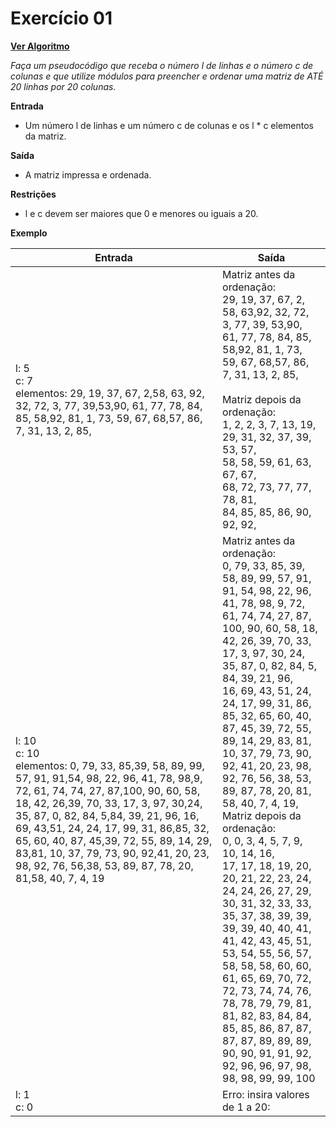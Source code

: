 # Exercício 01

[**Ver Algoritmo**](Algortimo01.md)

*Faça um pseudocódigo que receba o número l de linhas e o número c de
colunas e que utilize módulos para preencher e ordenar uma matriz de ATÉ 20 linhas
por 20 colunas.*

**Entrada**

- Um número l de linhas e um número c de colunas e os l * c elementos da matriz.

**Saída**

- A matriz impressa e ordenada.

**Restrições**

- l e c devem ser maiores que 0 e menores ou iguais a 20.

**Exemplo**

| Entrada | Saída | 
|-|-|
| l: 5 <br> c: 7<br>elementos: 29, 19, 37, 67, 2,58, 63, 92, 32, 72, 3, 77, 39,53,90, 61, 77, 78, 84, 85, 58,92, 81, 1, 73, 59, 67, 68,57, 86, 7, 31, 13, 2, 85,<br>|Matriz antes da ordenação:<br>29, 19, 37, 67, 2, 58, 63,92, 32, 72, 3, 77, 39, 53,90, 61, 77, 78, 84, 85, 58,92, 81, 1, 73, 59, 67, 68,57, 86, 7, 31, 13, 2, 85,<br><br>Matriz depois da ordenação:<br>1, 2, 2, 3, 7, 13, 19,<br>29, 31, 32, 37, 39, 53, 57,<BR>58, 58, 59, 61, 63, 67, 67,<BR>68, 72, 73, 77, 77, 78, 81,<br>84, 85, 85, 86, 90, 92, 92,|
| l: 10<br> c: 10 <br>elementos: 0, 79, 33, 85,39, 58, 89, 99, 57, 91, 91,54, 98, 22, 96, 41, 78, 98,9, 72, 61, 74, 74, 27, 87,100, 90, 60, 58, 18, 42, 26,39, 70, 33, 17, 3, 97, 30,24, 35, 87, 0, 82, 84, 5,84, 39, 21, 96, 16, 69, 43,51, 24, 24, 17, 99, 31, 86,85, 32, 65, 60, 40, 87, 45,39, 72, 55, 89, 14, 29, 83,81, 10, 37, 79, 73, 90, 92,41, 20, 23, 98, 92, 76, 56,38, 53, 89, 87, 78, 20, 81,58, 40, 7, 4, 19| Matriz antes da ordenação:<br>0, 79, 33, 85, 39, 58, 89, 99, 57, 91,<BR>91, 54, 98, 22, 96, 41, 78, 98, 9, 72,<br>61, 74, 74, 27, 87, 100, 90, 60, 58, 18,<BR>42, 26, 39, 70, 33, 17, 3, 97, 30, 24,<BR>35, 87, 0, 82, 84, 5, 84, 39, 21, 96,<BR>16, 69, 43, 51, 24, 24, 17, 99, 31, 86,<BR>85, 32, 65, 60, 40, 87, 45, 39, 72, 55,<BR>89, 14, 29, 83, 81, 10, 37, 79, 73, 90,<BR>92, 41, 20, 23, 98, 92, 76, 56, 38, 53,<BR>89, 87, 78, 20, 81, 58, 40, 7, 4, 19,<BR>Matriz depois da ordenação:<BR>0, 0, 3, 4, 5, 7, 9, 10, 14, 16,<BR>17, 17, 18, 19, 20, 20, 21, 22, 23, 24,<BR>24, 24, 26, 27, 29, 30, 31, 32, 33, 33,<BR>35, 37, 38, 39, 39, 39, 39, 40, 40, 41,<BR>41, 42, 43, 45, 51, 53, 54, 55, 56, 57,<BR>58, 58, 58, 60, 60, 61, 65, 69, 70, 72,<BR>72, 73, 74, 74, 76, 78, 78, 79, 79, 81,<BR>81, 82, 83, 84, 84, 85, 85, 86, 87, 87,<BR>87, 87, 89, 89, 89, 90, 90, 91, 91, 92,<BR>92, 96, 96, 97, 98, 98, 98, 99, 99, 100|
| l: 1<BR>c: 0|Erro: insira valores de 1 a 20:|